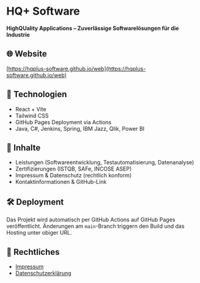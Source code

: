 # HQ+ Software

**HighQUality Applications – Zuverlässige Softwarelösungen für die Industrie**

## 🌐 Website
[https://hqplus-software.github.io/web](https://hqplus-software.github.io/web)

## 🚀 Technologien
- React + Vite
- Tailwind CSS
- GitHub Pages Deployment via Actions
- Java, C#, Jenkins, Spring, IBM Jazz, Qlik, Power BI

## 📂 Inhalte
- Leistungen (Softwareentwicklung, Testautomatisierung, Datenanalyse)
- Zertifizierungen (ISTQB, SAFe, INCOSE ASEP)
- Impressum & Datenschutz (rechtlich konform)
- Kontaktinformationen & GitHub-Link

## 🛠 Deployment
Das Projekt wird automatisch per GitHub Actions auf GitHub Pages veröffentlicht. Änderungen am `main`-Branch triggern den Build und das Hosting unter obiger URL.

## 📄 Rechtliches
- [Impressum](https://hqplus-software.github.io/web/impressum.html)
- [Datenschutzerklärung](https://hqplus-software.github.io/web/datenschutz.html)

